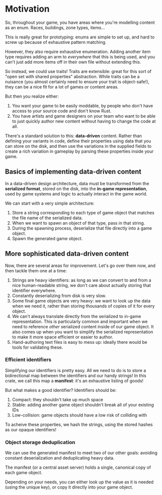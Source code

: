 # Motivation

So, throughout your game, you have areas where you're modelling content as an enum. Races, buildings, zone types, items...

This is really great for prototyping: enums are simple to set up, and hard to screw up because of exhaustive pattern matching.

However, they also require exhaustive enumeration. Adding another item type requires adding an arm to *everywhere* that this is being used, and you can't just add more items off in their own file without extending this.

So instead, we could use traits! Traits are extensible: great for this sort of "open set with shared properties" abstraction.
While traits can be a nuisance (you almost certainly need to ensure your trait is object-safe!), they can be a nice fit for a lot of games or content areas.

But then you realize either:

1. You want your game to be easily moddable, by people who don't have access to your source code and don't know Rust.
2. You have artists and game designers on your team who want to be able to just quickly author new content without having to change the code at all.

There's a standard solution to this: **data-driven** content.
Rather than defining your variants in code, define their properties using data that you can store on the disk,
and then use the variations in the supplied fields to create a rich variation in gameplay by parsing these properties inside your game.

## Basics of implementing data-driven content

In a data-driven design architecture, data must be transformed from the **serialized format**, stored on the disk, into the **in-game representation**, used by game systems and logic to actually interact in the game world.

We can start with a very simple architecture:

1. Store a string corresponding to each type of game object that matches the file name of the serialized data.
2. When we want to spawn an object of that type, pass in that string.
3. During the spawning process, deserialize that file directly into a game object.
4. Spawn the generated game object.

## More sophisticated data-driven content

Now, there are several areas for improvement.
Let's go over them now, and then tackle them one at a time:

1. Strings are heavy identifiers: as long as we can convert to and from a nice human-readable string, we don't care about actually storing that identifier everywhere.
2. Constantly deserializing from disk is very slow.
3. Some final game objects are very heavy: we want to look up the data when we need it, rather than storing thousands of copies of it for every object.
4. We can't always translate directly from the serialized to in-game representation. This is particularly common and important when we need to reference *other* serialized content inside of our game object. It also comes up when you want to simplify the serialized representation to make it more space efficient or easier to author.
5. Hand-authoring text files is easy to mess up: ideally there would be tools for validating these.

### Efficient identifiers

Simplifying our identifiers is pretty easy.
All we need to do is to store a bidirectional map between the identifiers and our handy strings!
In this crate, we call this map a **manifest**: it's an exhaustive listing of goods!

But what makes a good identifier?
Identifiers should be:

1. Compact: they shouldn't take up much space
2. Stable: adding another game object shouldn't break all of your existing IDs
3. Low-collision: game objects should have a low risk of colliding with

To acheive these properties, we hash the strings, using the stored hashes as our opaque identifiers!

### Object storage deduplication

We can use the generated manifest to meet two of our other goals: avoiding constant deserialization and deduplicating heavy data.

The manifest (or a central asset server) holds a single, canonical copy of each game object.

Depending on your needs, you can either look up the value as it is needed (using the unique key), or copy it directly into your game object.
